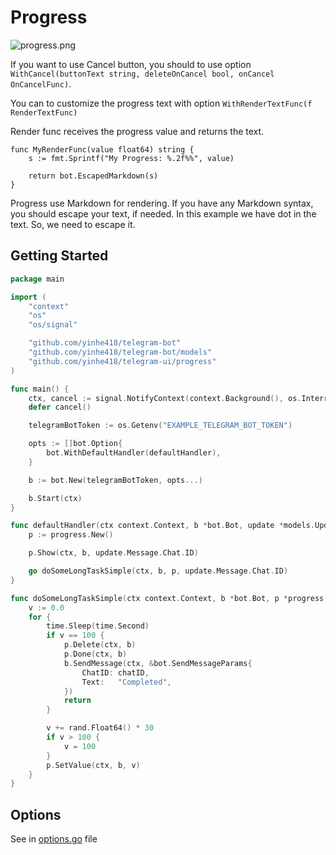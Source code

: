 # Progress

![progress.png](progress.png)

If you want to use Cancel button, you should to use option `WithCancel(buttonText string, deleteOnCancel bool, onCancel OnCancelFunc)`.

You can to customize the progress text with option `WithRenderTextFunc(f RenderTextFunc)`

Render func receives the progress value and returns the text.

```
func MyRenderFunc(value float64) string {
    s := fmt.Sprintf("My Progress: %.2f%%", value)
    
    return bot.EscapedMarkdown(s)
}
```

Progress use Markdown for rendering. If you have any Markdown syntax, you should escape your text, if needed.
In this example we have dot in the text. So, we need to escape it.

## Getting Started

```go
package main

import (
	"context"
	"os"
	"os/signal"

	"github.com/yinhe418/telegram-bot"
	"github.com/yinhe418/telegram-bot/models"
	"github.com/yinhe418/telegram-ui/progress"
)

func main() {
	ctx, cancel := signal.NotifyContext(context.Background(), os.Interrupt)
	defer cancel()

	telegramBotToken := os.Getenv("EXAMPLE_TELEGRAM_BOT_TOKEN")

	opts := []bot.Option{
		bot.WithDefaultHandler(defaultHandler),
	}

	b := bot.New(telegramBotToken, opts...)

	b.Start(ctx)
}

func defaultHandler(ctx context.Context, b *bot.Bot, update *models.Update) {
	p := progress.New()

	p.Show(ctx, b, update.Message.Chat.ID)

	go doSomeLongTaskSimple(ctx, b, p, update.Message.Chat.ID)
}

func doSomeLongTaskSimple(ctx context.Context, b *bot.Bot, p *progress.Progress, chatID int) {
	v := 0.0
	for {
		time.Sleep(time.Second)
		if v == 100 {
			p.Delete(ctx, b)
			p.Done(ctx, b)
			b.SendMessage(ctx, &bot.SendMessageParams{
				ChatID: chatID,
				Text:   "Completed",
			})
			return
		}

		v += rand.Float64() * 30
		if v > 100 {
			v = 100
		}
		p.SetValue(ctx, b, v)
	}
}
```

## Options

See in [options.go](options.go) file 
